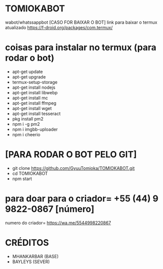 # TOMIOKABOT
wabot/whatssappbot
[CASO FOR BAIXAR O BOT]
link para baixar o termux atualizado
https://f-droid.org/packages/com.termux/
# coisas para instalar no termux (para rodar o bot)
* apt-get update
* apt-get upgrade
* termux-setup-storage
* apt-get install nodejs
* apt-get install libwebp
* apt-get install mc
* apt-get install ffmpeg
* apt-get install wget
* apt-get install tesseract
* pkg install pm2
* npm i -g pm2 
* npm i imgbb-uploader
* npm i cheerio
# [PARA RODAR O BOT PELO GIT]
* git clone https://github.com/GyuuTomioka/TOMIOKABOT.git
* cd TOMIOKABOT
* npm start
# para doar para o criador= +55 (44) 9 9822-0867 [número]
numero do criador= https://wa.me/5544998220867
# CRÉDITOS 
* MHANKARBAR (BASE)
* BAYLEYS (SEVER)
